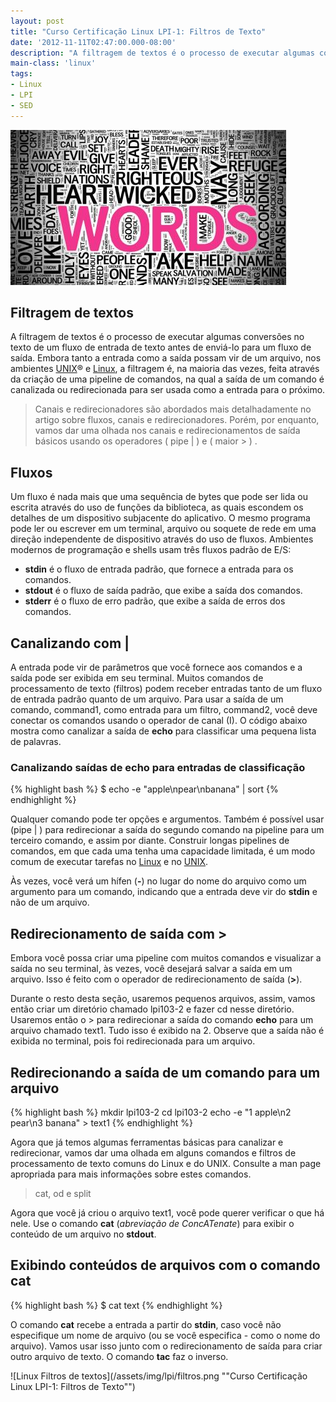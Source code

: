 ```yaml
---
layout: post
title: "Curso Certificação Linux LPI-1: Filtros de Texto"
date: '2012-11-11T02:47:00.000-08:00'
description: "A filtragem de textos é o processo de executar algumas conversões no texto de um fluxo de entrada de texto antes de enviá-lo para um fluxo de saída."
main-class: 'linux'
tags:
- Linux
- LPI
- SED
---
```


![Blog Linux](/assets/img/lpi/filtros.jpg "Blog Linux")

## Filtragem de textos
 
A filtragem de textos é o processo de executar algumas conversões no texto de um fluxo de entrada de texto antes de enviá-lo para um fluxo de saída. Embora tanto a entrada como a saída possam vir de um arquivo, nos ambientes [UNIX](http://www.terminalroot.com.br/tags#unix)® e [Linux](http://www.terminalroot.com.br/tags#linux), a filtragem é, na maioria das vezes, feita através da criação de uma pipeline de comandos, na qual a saída de um comando é canalizada ou redirecionada para ser usada como a entrada para o próximo.

> Canais e redirecionadores são abordados mais detalhadamente no artigo sobre fluxos, canais e redirecionadores. Porém, por enquanto, vamos dar uma olhada nos canais e redirecionamentos de saída básicos usando os operadores ( pipe \| ) e ( maior > ) .

## Fluxos 
Um fluxo é nada mais que uma sequência de bytes que pode ser lida ou escrita através do uso de funções da biblioteca, as quais escondem os detalhes de um dispositivo subjacente do aplicativo. O mesmo programa pode ler ou escrever em um terminal, arquivo ou soquete de rede em uma direção independente de dispositivo através do uso de fluxos. Ambientes modernos de programação e shells usam três fluxos padrão de E/S: 

+ __stdin__ é o fluxo de entrada padrão, que fornece a entrada para os comandos.
+ __stdout__ é o fluxo de saída padrão, que exibe a saída dos comandos.
+ __stderr__ é o fluxo de erro padrão, que exibe a saída de erros dos comandos.

## Canalizando com | 

A entrada pode vir de parâmetros que você fornece aos comandos e a saída pode ser exibida em seu terminal. Muitos comandos de processamento de texto (filtros) podem receber entradas tanto de um fluxo de entrada padrão quanto de um arquivo. Para usar a saída de um comando, command1, como entrada para um filtro, command2, você deve conectar os comandos usando o operador de canal (I). O código abaixo mostra como canalizar a saída de __echo__ para classificar uma pequena lista de palavras.

### Canalizando saídas de echo para entradas de classificação
{% highlight bash %}
$ echo -e "apple\npear\nbanana" | sort 
{% endhighlight %}

Qualquer comando pode ter opções e argumentos. Também é possível usar (pipe \| ) para redirecionar a saída do segundo comando na pipeline para um terceiro comando, e assim por diante. Construir longas pipelines de comandos, em que cada uma tenha uma capacidade limitada, é um modo comum de executar tarefas no [Linux](https://cse.google.com.br/cse/publicurl?cx=004473188612396442360:qs2ekmnkweq&q=linux) e no [UNIX](https://cse.google.com.br/cse/publicurl?cx=004473188612396442360:qs2ekmnkweq&q=unix). 

Às vezes, você verá um hífen (__-__) no lugar do nome do arquivo como um argumento para um comando, indicando que a entrada deve vir do __stdin__ e não de um arquivo.

## Redirecionamento de saída com > 

Embora você possa criar uma pipeline com muitos comandos e visualizar a saída no seu terminal, às vezes, você desejará salvar a saída em um arquivo. Isso é feito com o operador de redirecionamento de saída (__>__). 

Durante o resto desta seção, usaremos pequenos arquivos, assim, vamos então criar um diretório chamado lpi103-2 e fazer cd nesse diretório. Usaremos então o > para redirecionar a saída do comando __echo__ para um arquivo chamado text1. Tudo isso é exibido na  2. Observe que a saída não é exibida no terminal, pois foi redirecionada para um arquivo. 

## Redirecionando a saída de um comando para um arquivo
{% highlight bash %}
mkdir lpi103-2
cd lpi103-2
echo -e "1 apple\n2 pear\n3 banana" > text1
{% endhighlight %}

Agora que já temos algumas ferramentas básicas para canalizar e redirecionar, vamos dar uma olhada em alguns comandos e filtros de processamento de texto comuns do Linux e do UNIX. Consulte a man page apropriada para mais informações sobre estes comandos.
 
> cat, od e split

Agora que você já criou o arquivo text1, você pode querer verificar o que há nele. Use o comando __cat__ (*abreviação de ConcATenate*) para exibir o conteúdo de um arquivo no __stdout__.

## Exibindo conteúdos de arquivos com o comando cat

{% highlight bash %}
$ cat text
{% endhighlight %}

O comando __cat__ recebe a entrada a partir do __stdin__, caso você não especifique um nome de arquivo (ou se você especifica - como o nome do arquivo). Vamos usar isso junto com o redirecionamento de saída para criar outro arquivo de texto. O comando __tac__ faz o inverso.

![Linux Filtros de textos](/assets/img/lpi/filtros.png ""Curso Certificação Linux LPI-1: Filtros de Texto"")
